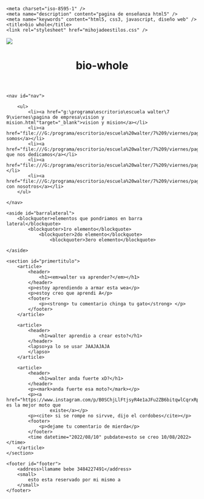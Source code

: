 <!DOCTYPE html>
<html lang="es">

<head>

	<meta charset="iso-8595-1" />
	<meta name="description" content="pagina de enseñanza html5" />
	<meta name="keywords" content="html5, css3, javascript, diseño web" />
	<title>bio whole</title>
	<link rel="stylesheet" href="mihojadeestilos.css" />

</head>

<body>
	<img src="g:\programa\escritorio\images.jpg">
	<header id="cabeceraweb">
		<h1>bio-whole</h1>
	</header>

	<nav id="nav">

		<ul>
			<li><a href="g:\programa\escritorio\escuela walter\7 9\viernes\pagina de empresa\vision y mision.html"target="_blank">vision y mision</a></li>
			<li><a href="file:///G:/programa/escritorio/escuela%20walter/7%209/viernes/pagina%20de%20empresa/quienes%20somos.html">quienes somos</a></li>
			<li><a href="file:///G:/programa/escritorio/escuela%20walter/7%209/viernes/pagina%20de%20empresa/a%20que%20nos%20dedicamos.html">a que nos dedicamos</a></li>
			<li><a href="file:///G:/programa/escritorio/escuela%20walter/7%209/viernes/pagina%20de%20empresa/productos.html">productos</a></li>
			<li><a href="file:///G:/programa/escritorio/escuela%20walter/7%209/viernes/pagina%20de%20empresa/trabaja%20con%20nosotros.html">trabaja con nosotros</a></li>
		</ul>

	</nav>

	<aside id="barralateral">
		<blockquoter>elementos que pondriamos en barra lateral</blockquote>
			<blockquoter>1ro elemento</blockquote>
				<blockquoter>2do elemento</blockquote>
					<blockquoter>3ero elemento</blockquote>

	</aside>

	<section id="primertitulo">
		<article>
			<header>
				<h1><em>walter va aprender?</em></h1>
			</header>
			<p>estoy aprendiendo a armar esta wea</p>
			<p>estoy creo que aprendi A</p>
			<footer>
				<p><strong> tu comentario chinga tu gato</strong> </p>
			</footer>
		</article>

		<article>
			<header>
				<h1>walter aprendio a crear esto?</h1>
			</header>
			<lapso>ya lo se usar JAAJAJAJA
			</lapso>
		</article>

		<article>
			<header>
				<h1>walter anda fuerte xD?</h1>
			</header>
			<p><mark>anda fuerte esa moto?</mark></p>
			<p><a href="https://www.instagram.com/p/B0SChjLlFtjsyR4e1aJFu2ZB6bitqwlCqrxRpo0/">esta es la mejor moto que
					existe</a></p>
			<p><cite> si se rompe no sirvve, dijo el cordobes</cite></p>
			<footer>
				<p>dejame tu comentario de mierda</p>
			</footer>
			<time datetime="2022/08/10" pubdate>esto se creo 10/08/2022></time>
		</article>
	</section>

	<footer id="footer">
		<address>llamame bebe 3484227491</address>
		<small>
			esto esta reservado por mi mismo a
		</small>
	</footer>

</body>

</html>
</SE CIERRA LA ETIQUETA>
